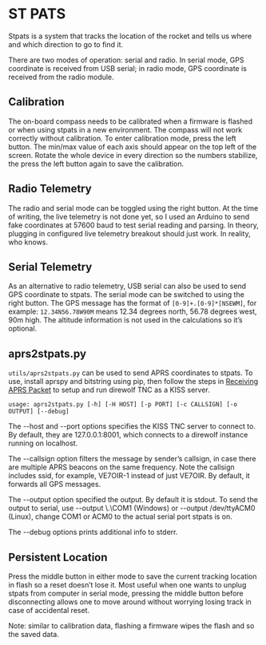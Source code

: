 # ST PATS
Stpats is a system that tracks the location of the rocket and tells us where
and which direction to go to find it.

There are two modes of operation: serial and radio. In serial mode, GPS
coordinate is received from USB serial; in radio mode, GPS coordinate is
received from the radio module.

## Calibration
The on-board compass needs to be calibrated when a firmware is flashed or when
using stpats in a new environment. The compass will not work correctly without
calibration. To enter calibration mode, press the left button. The min/max
value of each axis should appear on the top left of the screen. Rotate the
whole device in every direction so the numbers stabilize, the press the left
button again to save the calibration.

## Radio Telemetry
The radio and serial mode can be toggled using the right button. At the time of
writing, the live telemetry is not done yet, so I used an Arduino to send fake
coordinates at 57600 baud to test serial reading and parsing. In theory,
plugging in configured live telemetry breakout should just work. In reality,
who knows.

## Serial Telemetry
As an alternative to radio telemetry, USB serial can also be used to send GPS
coordinate to stpats. The serial mode can be switched to using the right
button. The GPS message has the format of `[0-9]+.[0-9]*[NSEWM]`, for example:
`12.34N56.78W90M` means 12.34 degrees north, 56.78 degrees west, 90m high. The
altitude information is not used in the calculations so it’s optional.

## aprs2stpats.py
`utils/aprs2stpats.py` can be used to send APRS coordinates to stpats. To use,
install aprspy and bitstring using pip, then follow the steps in
[Receiving APRS Packet](https://uwaterloo.atlassian.net/wiki/spaces/ROCKETRY/pages/43003445444)
to setup and run direwolf TNC as a KISS server.

`usage: aprs2stpats.py [-h] [-H HOST] [-p PORT] [-c CALLSIGN] [-o OUTPUT] [--debug]`

The --host and --port options specifies the KISS TNC server to connect to. By
default, they are 127.0.0.1:8001, which connects to a direwolf instance running
on localhost.

The --callsign option filters the message by sender’s callsign, in case there
are multiple APRS beacons on the same frequency. Note the callsign includes
ssid, for example, VE7OIR-1 instead of just VE7OIR. By default, it forwards all
GPS messages.

The --output option specified the output. By default it is stdout. To send the
output to serial, use --output \\.\COM1 (Windows) or --output /dev/ttyACM0
(Linux), change COM1 or ACM0 to the actual serial port stpats is on.

The --debug options prints additional info to stderr.

## Persistent Location
Press the middle button in either mode to save the current tracking location in
flash so a reset doesn’t lose it. Most useful when one wants to unplug stpats
from computer in serial mode, pressing the middle button before disconnecting
allows one to move around without worrying losing track in case of accidental
reset.

Note: similar to calibration data, flashing a firmware wipes the flash and so
the saved data.
